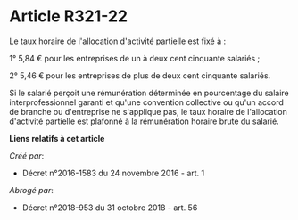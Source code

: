 # Article R321-22

Le taux horaire de l'allocation d'activité partielle est fixé à :

1° 5,84 € pour les entreprises de un à deux cent cinquante salariés ;

2° 5,46 € pour les entreprises de plus de deux cent cinquante salariés.

Si le salarié perçoit une rémunération déterminée en pourcentage du salaire interprofessionnel garanti et qu'une convention
collective ou qu'un accord de branche ou d'entreprise ne s'applique pas, le taux horaire de l'allocation d'activité partielle
est plafonné à la rémunération horaire brute du salarié.

**Liens relatifs à cet article**

_Créé par_:

  - Décret n°2016-1583 du 24 novembre 2016 - art. 1

_Abrogé par_:

  - Décret n°2018-953 du 31 octobre 2018 - art. 56
